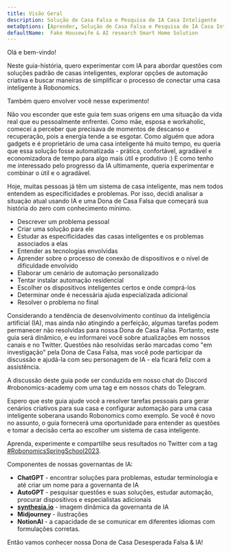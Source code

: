 ```yaml
---
title: Visão Geral
description: Solução de Casa Falsa e Pesquisa de IA Casa Inteligente
metaOptions: [Aprender, Solução de Casa Falsa e Pesquisa de IA Casa Inteligente]
defaultName:  Fake Housewife & AI research Smart Home Solution
---
```


<LessonImages imageClasses="mb"  src='fake-housewife-and-ai-research-smart-home-solution/guide.png' alt="fake housewife ai" />

<RoboAcademyText fWeight="500">
  Olá e bem-vindo!

  Neste guia-história, quero experimentar com IA para abordar questões com soluções padrão de casas inteligentes, explorar opções de automação criativa e buscar maneiras de simplificar o processo de conectar uma casa inteligente à Robonomics.

  Também quero envolver você nesse experimento!
</RoboAcademyText>

Não vou esconder que este guia tem suas origens em uma situação da vida real que eu pessoalmente enfrentei. Como mãe, esposa e workaholic, comecei a perceber que precisava de momentos de descanso e recuperação, pois a energia tende a se esgotar. Como alguém que adora gadgets e é proprietário de uma casa inteligente há muito tempo, eu queria que essa solução fosse automatizada - prática, confortável, agradável e economizadora de tempo para algo mais útil e produtivo :) E como tenho me interessado pelo progresso da IA ultimamente, queria experimentar e combinar o útil e o agradável.

Hoje, muitas pessoas já têm um sistema de casa inteligente, mas nem todos entendem as especificidades e problemas. Por isso, decidi analisar a situação atual usando IA e uma Dona de Casa Falsa que começará sua história do zero com conhecimento mínimo.

- Descrever um problema pessoal
- Criar uma solução para ele
- Estudar as especificidades das casas inteligentes e os problemas associados a elas
- Entender as tecnologias envolvidas
- Aprender sobre o processo de conexão de dispositivos e o nível de dificuldade envolvido
- Elaborar um cenário de automação personalizado
- Tentar instalar automação residencial
- Escolher os dispositivos inteligentes certos e onde comprá-los
- Determinar onde é necessária ajuda especializada adicional
- Resolver o problema no final

Considerando a tendência de desenvolvimento contínuo da inteligência artificial (IA), mas ainda não atingindo a perfeição, algumas tarefas podem permanecer não resolvidas para nossa Dona de Casa Falsa. Portanto, este guia será dinâmico, e eu informarei você sobre atualizações em nossos canais e no Twitter. Questões não resolvidas serão marcadas como "em investigação" pela Dona de Casa Falsa, mas você pode participar da discussão e ajudá-la com seu personagem de IA - ela ficará feliz com a assistência.

A discussão deste guia pode ser conduzida em nosso chat do Discord #robonomics-academy com uma tag e em nossos chats do Telegram.

Espero que este guia ajude você a resolver tarefas pessoais para gerar cenários criativos para sua casa e configurar automação para uma casa inteligente soberana usando Robonomics como exemplo. Se você é novo no assunto, o guia fornecerá uma oportunidade para entender as questões e tomar a decisão certa ao escolher um sistema de casa inteligente.

Aprenda, experimente e compartilhe seus resultados no Twitter com a tag [#RobonomicsSpringSchool2023](https://twitter.com/hashtag/RobonomicsSpringSchool2023?src=hashtag_click).

Componentes de nossas governantas de IA:

- **ChatGPT** - encontrar soluções para problemas, estudar terminologia e até criar um nome para a governanta de IA
- **AutoGPT** - pesquisar questões e suas soluções, estudar automação, procurar dispositivos e especialistas adicionais
- **[synthesia.io](https://www.synthesia.io/)** - imagem dinâmica da governanta de IA
- **Midjourney** - ilustrações
- **NotionAI** - a capacidade de se comunicar em diferentes idiomas com formulações corretas.

Então vamos conhecer nossa Dona de Casa Desesperada Falsa & IA!

